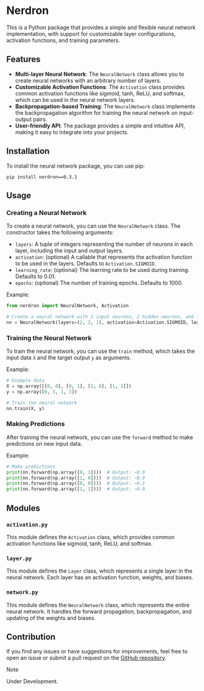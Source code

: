 # Nerdron

This is a Python package that provides a simple and flexible neural network implementation, with support for customizable layer configurations, activation functions, and training parameters.

## Features
- **Multi-layer Neural Network**: The `NeuralNetwork` class allows you to create neural networks with an arbitrary number of layers.
- **Customizable Activation Functions**: The `Activation` class provides common activation functions like sigmoid, tanh, ReLU, and softmax, which can be used in the neural network layers.
- **Backpropagation-based Training**: The `NeuralNetwork` class implements the backpropagation algorithm for training the neural network on input-output pairs.
- **User-friendly API**: The package provides a simple and intuitive API, making it easy to integrate into your projects.

## Installation
To install the neural network package, you can use pip:

```
pip install nerdron==0.3.1
```

## Usage

### Creating a Neural Network
To create a neural network, you can use the `NeuralNetwork` class. The constructor takes the following arguments:

- `layers`: A tuple of integers representing the number of neurons in each layer, including the input and output layers.
- `activation`: (optional) A callable that represents the activation function to be used in the layers. Defaults to `Activation.SIGMOID`.
- `learning_rate`: (optional) The learning rate to be used during training. Defaults to 0.01.
- `epochs`: (optional) The number of training epochs. Defaults to 1000.

Example:
```python
from nerdron import NeuralNetwork, Activation

# Create a neural network with 2 input neurons, 2 hidden neurons, and 1 output neuron
nn = NeuralNetwork(layers=(2, 2, 1), activation=Activation.SIGMOID, learning_rate=0.1, epochs=1000)
```

### Training the Neural Network
To train the neural network, you can use the `train` method, which takes the input data `X` and the target output `y` as arguments.

Example:
```python
# Example data
X = np.array([[0, 0], [0, 1], [1, 0], [1, 1]])
y = np.array([0, 1, 1, 1])

# Train the neural network
nn.train(X, y)
```

### Making Predictions
After training the neural network, you can use the `forward` method to make predictions on new input data.

Example:
```python
# Make predictions
print(nn.forward(np.array([0, 1])))  # Output: ~0.9
print(nn.forward(np.array([1, 0])))  # Output: ~0.9
print(nn.forward(np.array([0, 0])))  # Output: ~0.1
print(nn.forward(np.array([1, 1])))  # Output: ~0.9
```

## Modules

### `activation.py`
This module defines the `Activation` class, which provides common activation functions like sigmoid, tanh, ReLU, and softmax.

### `layer.py`
This module defines the `Layer` class, which represents a single layer in the neural network. Each layer has an activation function, weights, and biases.

### `network.py`
This module defines the `NeuralNetwork` class, which represents the entire neural network. It handles the forward propagation, backpropagation, and updating of the weights and biases.

## Contribution
If you find any issues or have suggestions for improvements, feel free to open an issue or submit a pull request on the [GitHub repository](https://github.com/MuhammadRamzy/nerdron).

> [!NOTE]  
> Under Development.    